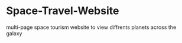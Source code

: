 # Space-Travel-Website
multi-page space tourism website to view diffrents planets across the galaxy
